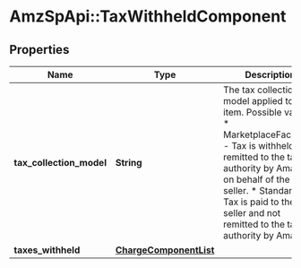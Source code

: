 # AmzSpApi::TaxWithheldComponent

## Properties
Name | Type | Description | Notes
------------ | ------------- | ------------- | -------------
**tax_collection_model** | **String** | The tax collection model applied to the item.  Possible values:  * MarketplaceFacilitator - Tax is withheld and remitted to the taxing authority by Amazon on behalf of the seller.  * Standard - Tax is paid to the seller and not remitted to the taxing authority by Amazon. | [optional] 
**taxes_withheld** | [**ChargeComponentList**](ChargeComponentList.md) |  | [optional] 

